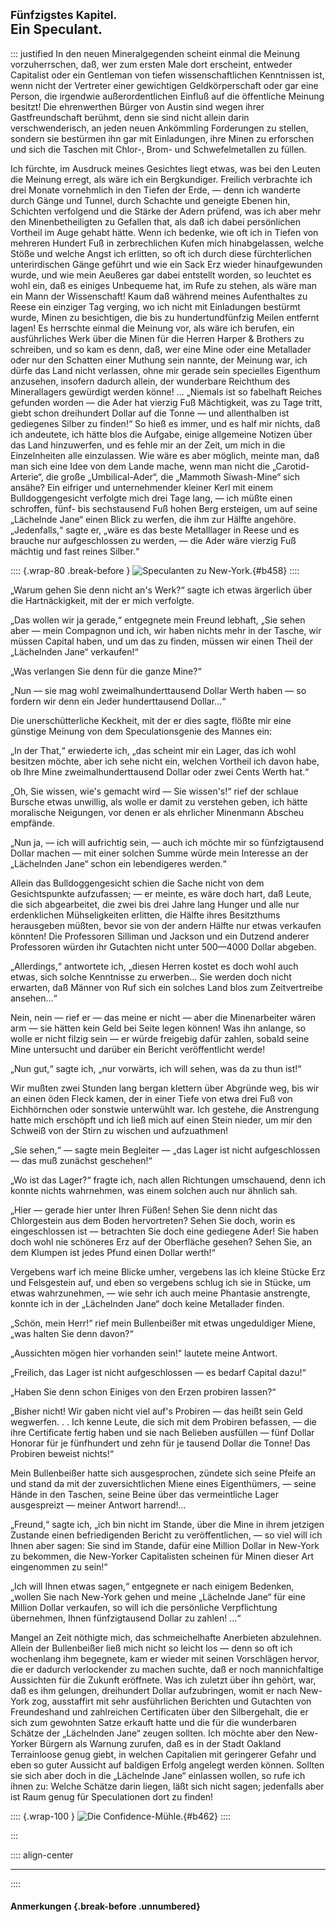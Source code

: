 ## <small>Fünfzigstes Kapitel.</small><br />Ein Speculant.

::: justified
In den neuen Mineralgegenden scheint einmal die Meinung vorzuherrschen, daß, wer
zum ersten Male dort erscheint, entweder Capitalist oder ein Gentleman von
tiefen wissenschaftlichen Kenntnissen ist, wenn nicht der Vertreter einer
gewichtigen Geldkörperschaft oder gar eine Person, die irgendwie
außerordentlichen Einfluß auf die öffentliche Meinung besitzt! Die ehrenwerthen
Bürger von Austin sind wegen ihrer Gastfreundschaft berühmt, denn sie sind nicht
allein darin verschwenderisch, an jeden neuen Ankömmling Forderungen zu stellen,
sondern sie bestürmen ihn gar mit Einladungen, ihre Minen zu erforschen und sich
die Taschen mit Chlor-, Brom- und Schwefelmetallen zu füllen.

Ich fürchte, im Ausdruck meines Gesichtes liegt etwas, was bei den Leuten die
Meinung erregt, als wäre ich ein Bergkundiger. Freilich verbrachte ich drei
Monate vornehmlich in den Tiefen der Erde, — denn ich wanderte durch Gänge und
Tunnel, durch Schachte und geneigte Ebenen hin, Schichten verfolgend und die
Stärke der Adern prüfend, was ich aber mehr den Minenbetheiligten zu Gefallen
that, als daß ich dabei persönlichen Vortheil im Auge gehabt hätte. Wenn ich
bedenke, wie oft ich in Tiefen von mehreren Hundert Fuß in zerbrechlichen Kufen
mich hinabgelassen, welche Stöße und welche Angst ich erlitten, so oft ich durch
diese fürchterlichen unterirdischen Gänge geführt und wie ein Sack Erz wieder
hinaufgewunden wurde, und wie mein Aeußeres gar dabei entstellt worden, so
leuchtet es wohl ein, daß es einiges Unbequeme hat, im Rufe zu stehen, als wäre
man ein Mann der Wissenschaft! Kaum daß während meines Aufenthaltes zu Reese ein
einziger Tag verging, wo ich nicht mit Einladungen bestürmt wurde, Minen zu
besichtigen, die bis zu hundertundfünfzig Meilen entfernt lagen! Es herrschte
einmal die Meinung vor, als wäre ich berufen, ein ausführliches Werk über die
Minen für die Herren Harper & Brothers zu schreiben, und so kam es denn, daß,
wer eine Mine oder eine Metallader oder nur den Schatten einer Muthung sein
nannte, der Meinung war, ich dürfe das Land nicht verlassen, ohne mir gerade
sein specielles Eigenthum anzusehen, insofern dadurch allein, der wunderbare
Reichthum des Minerallagers gewürdigt werden könne! ... „Niemals ist so
fabelhaft Reiches gefunden worden — die Ader hat vierzig Fuß Mächtigkeit, was zu
Tage tritt, giebt schon dreihundert Dollar auf die Tonne — und allenthalben ist
gediegenes Silber zu finden!“ So hieß es immer, und es half mir nichts, daß ich
andeutete, ich hätte blos die Aufgabe, einige allgemeine Notizen über das Land
hinzuwerfen, und es fehle mir an der Zeit, um mich in die Einzelnheiten alle
einzulassen. Wie wäre es aber möglich, meinte man, daß man sich eine Idee von
dem Lande mache, wenn man nicht die „Carotid-Arterie“, die große
„Umbilical-Ader“, die „Mammoth Siwash-Mine“ sich ansähe? Ein eifriger und
unternehmender kleiner Kerl mit einem Bulldoggengesicht verfolgte mich drei Tage
lang, — ich müßte einen schroffen, fünf- bis sechstausend Fuß hohen Berg
ersteigen, um auf seine „Lächelnde Jane“ einen Blick zu werfen, die ihm zur
Hälfte angehöre. „Jedenfalls,“ sagte er, „wäre es das beste Metalllager in Reese
und es brauche nur aufgeschlossen zu werden, — die Ader wäre vierzig Fuß mächtig
und fast reines Silber.“

:::: {.wrap-80 .break-before }
![Speculanten zu New-York.](Abenteuer_im_Apachenlande_0458.jpg "Speculanten zu New-York."){#b458}
::::

„Warum gehen Sie denn nicht an's Werk?“ sagte ich etwas ärgerlich über die
Hartnäckigkeit, mit der er mich verfolgte.

„Das wollen wir ja gerade,“ entgegnete mein Freund lebhaft, „Sie sehen aber —
mein Compagnon und ich, wir haben nichts mehr in der Tasche, wir müssen Capital
haben, und um das zu finden, müssen wir einen Theil der „Lächelnden Jane“
verkaufen!“

„Was verlangen Sie denn für die ganze Mine?“

„Nun — sie mag wohl zweimalhunderttausend Dollar Werth haben — so fordern wir
denn ein Jeder hunderttausend Dollar...“

Die unerschütterliche Keckheit, mit der er dies sagte, flößte mir eine günstige
Meinung von dem Speculationsgenie des Mannes ein:

„In der That,“ erwiederte ich, „das scheint mir ein Lager, das ich wohl besitzen
möchte, aber ich sehe nicht ein, welchen Vortheil ich davon habe, ob Ihre Mine
zweimalhunderttausend Dollar oder zwei Cents Werth hat.“

„Oh, Sie wissen, wie's gemacht wird — Sie wissen's!“ rief der schlaue Bursche
etwas unwillig, als wolle er damit zu verstehen geben, ich hätte moralische
Neigungen, vor denen er als ehrlicher Minenmann Abscheu empfände.

„Nun ja, — ich will aufrichtig sein, — auch ich möchte mir so fünfzigtausend
Dollar machen — mit einer solchen Summe würde mein Interesse an der „Lächelnden
Jane“ schon ein lebendigeres werden.“

Allein das Bulldoggengesicht schien die Sache nicht von dem Gesichtspunkte
aufzufassen; — er meinte, es wäre doch hart, daß Leute, die sich abgearbeitet,
die zwei bis drei Jahre lang Hunger und alle nur erdenklichen Mühseligkeiten
erlitten, die Hälfte ihres Besitzthums herausgeben müßten, bevor sie von der
andern Hälfte nur etwas verkaufen könnten! Die Professoren Silliman und Jackson
und ein Dutzend anderer Professoren würden ihr Gutachten nicht unter 500—4000
Dollar abgeben.

„Allerdings,“ antwortete ich, „diesen Herren kostet es doch wohl auch etwas,
sich solche Kenntnisse zu erwerben... Sie werden doch nicht erwarten, daß Männer
von Ruf sich ein solches Land blos zum Zeitvertreibe ansehen...“

Nein, nein — rief er — das meine er nicht — aber die Minenarbeiter wären arm —
sie hätten kein Geld bei Seite legen können! Was ihn anlange, so wolle er nicht
filzig sein — er würde freigebig dafür zahlen, sobald seine Mine untersucht und
darüber ein Bericht veröffentlicht werde!

„Nun gut,“ sagte ich, „nur vorwärts, ich will sehen, was da zu thun ist!“

Wir mußten zwei Stunden lang bergan klettern über Abgründe weg, bis wir an einen
öden Fleck kamen, der in einer Tiefe von etwa drei Fuß von Eichhörnchen oder
sonstwie unterwühlt war. Ich gestehe, die Anstrengung hatte mich erschöpft und
ich ließ mich auf einen Stein nieder, um mir den Schweiß von der Stirn zu
wischen und aufzuathmen!

„Sie sehen,“ — sagte mein Begleiter — „das Lager ist nicht aufgeschlossen — das
muß zunächst geschehen!“

„Wo ist das Lager?“ fragte ich, nach allen Richtungen umschauend, denn ich
konnte nichts wahrnehmen, was einem solchen auch nur ähnlich sah.

„Hier — gerade hier unter Ihren Füßen! Sehen Sie denn nicht das Chlorgestein aus
dem Boden hervortreten? Sehen Sie doch, worin es eingeschlossen ist — betrachten
Sie doch eine gediegene Ader! Sie haben doch wohl nie schöneres Erz auf der
Oberfläche gesehen? Sehen Sie, an dem Klumpen ist jedes Pfund einen Dollar
werth!“

Vergebens warf ich meine Blicke umher, vergebens las ich kleine Stücke Erz und
Felsgestein auf, und eben so vergebens schlug ich sie in Stücke, um etwas
wahrzunehmen, — wie sehr ich auch meine Phantasie anstrengte, konnte ich in der
„Lächelnden Jane“ doch keine Metallader finden.

„Schön, mein Herr!“ rief mein Bullenbeißer mit etwas ungeduldiger Miene, „was
halten Sie denn davon?“

„Aussichten mögen hier vorhanden sein!“ lautete meine Antwort.

„Freilich, das Lager ist nicht aufgeschlossen — es bedarf Capital dazu!“

„Haben Sie denn schon Einiges von den Erzen probiren lassen?“

„Bisher nicht! Wir gaben nicht viel auf's Probiren — das heißt sein Geld
wegwerfen. . . Ich kenne Leute, die sich mit dem Probiren befassen, — die ihre
Certificate fertig haben und sie nach Belieben ausfüllen — fünf Dollar Honorar
für je fünfhundert und zehn für je tausend Dollar die Tonne! Das Probiren
beweist nichts!“

Mein Bullenbeißer hatte sich ausgesprochen, zündete sich seine Pfeife an und
stand da mit der zuversichtlichen Miene eines Eigenthümers, — seine Hände in den
Taschen, seine Beine über das vermeintliche Lager ausgespreizt — meiner Antwort
harrend!...

„Freund,“ sagte ich, „ich bin nicht im Stande, über die Mine in ihrem jetzigen
Zustande einen befriedigenden Bericht zu veröffentlichen, — so viel will ich
Ihnen aber sagen: Sie sind im Stande, dafür eine Million Dollar in New-York zu
bekommen, die New-Yorker Capitalisten scheinen für Minen dieser Art eingenommen
zu sein!“

„Ich will Ihnen etwas sagen,“ entgegnete er nach einigem Bedenken, „wollen Sie
nach New-York gehen und meine „Lächelnde Jane“ für eine Million Dollar
verkaufen, so will ich die persönliche Verpflichtung übernehmen, Ihnen
fünfzigtausend Dollar zu zahlen! ...“

Mangel an Zeit nöthigte mich, das schmeichelhafte Anerbieten abzulehnen. Allein
der Bullenbeißer ließ mich nicht so leicht los — denn so oft ich wochenlang ihm
begegnete, kam er wieder mit seinen Vorschlägen hervor, die er dadurch
verlockender zu machen suchte, daß er noch mannichfaltige Aussichten für die
Zukunft eröffnete. Was ich zuletzt über ihn gehört, war, daß es ihm gelungen,
dreihundert Dollar aufzubringen, womit er nach New-York zog, ausstaffirt mit
sehr ausführlichen Berichten und Gutachten von Freundeshand und zahlreichen
Certificaten über den Silbergehalt, die er sich zum gewohnten Satze erkauft
hatte und die für die wunderbaren Schätze der „Lächelnden Jane“ zeugen sollten.
Ich möchte aber den New-Yorker Bürgern als Warnung zurufen, daß es in der Stadt
Oakland Terrainloose genug giebt, in welchen Capitalien mit geringerer Gefahr
und eben so guter Aussicht auf baldigen Erfolg angelegt werden können. Sollten
sie sich aber doch in die „Lächelnde Jane“ einlassen wollen, so rufe ich ihnen
zu: Welche Schätze darin liegen, läßt sich nicht sagen; jedenfalls aber ist Raum
genug für Speculationen dort zu finden!

:::: {.wrap-100 }
![Die Confidence-Mühle.](Abenteuer_im_Apachenlande_0462.jpg "Die Confidence-Mühle."){#b462}
::::

:::


:::: align-center
****
::::

#### **Anmerkungen** {.break-before .unnumbered}
